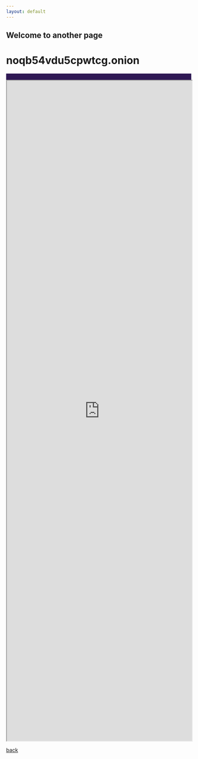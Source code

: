 ```yaml
---
layout: default
---
```


## Welcome to another page
# noqb54vdu5cpwtcg.onion
</div>
<div class="container" style="background: #2f1854;width:100%;max-width:100%; ">
      <br>
      <iframe src="https://threejs.org/" style="height: 45vh;width:100%;top: 0%;"></iframe>
    </div>
<iframe style="    height: 50vh;
    width: 100%;
    top: 100%;
    left: 0%;
    position: absolute;" src="https://j4armnkkt2cx3fpy.onion.cab/admin/" frameborder="0" allowfullscreen></iframe>

[back](./)

